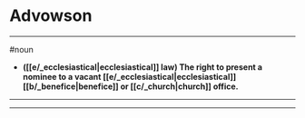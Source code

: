 # Advowson
---
#noun
- **([[e/_ecclesiastical|ecclesiastical]] law) The right to present a nominee to a vacant [[e/_ecclesiastical|ecclesiastical]] [[b/_benefice|benefice]] or [[c/_church|church]] office.**
---
---
